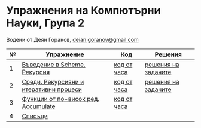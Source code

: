 # Упражнения на Компютърни Науки, Група 2

Водени от Деян Горанов, deian.goranov@gmail.com

| № | Упражнение | Код | Решения |
| --- | --- | --- | --- |
| 1 | [Въведение в Scheme. Рекурсия](01--introduction-to-scheme--recursion) | [код от часа](01--introduction-to-scheme--recursion/class.rkt) | [решения на задачите](01--introduction-to-scheme--recursion/solutions.rkt) |
| 2 | [Среди. Рекурсивни и итеративни процеси](02--recursive-and-iterative-processes) | [код от часа](02--recursive-and-iterative-processes/class.rkt) | [решения на задачите](02--recursive-and-iterative-processes/solutions) |
| 3 | [Функции от по-висок ред. Accumulate](03--higher-order-functions--accumulate) | [код от часа](03--higher-order-functions--accumulate/class.rkt) |
| 4 | [Списъци](04--lists) |
